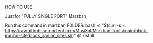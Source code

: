 HOW TO USE

Just for "FULLY SINGLE PORT" Marzban

Run this command in marzban FOLDER:
bash -c "$(curl -s -L https://raw.githubusercontent.com/MusiXal/Marzban-Tools/main/block-iranian-site/block_iranian_sites.sh)" @ install

